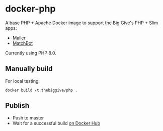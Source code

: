 # docker-php

A base PHP + Apache Docker image to support the Big Give's PHP + Slim apps:
 
 * [Mailer](https://github.com/thebiggive/mailer)
 * [MatchBot](https://github.com/thebiggive/matchbot)

Currently using PHP 8.0.

## Manually build

For local testing:

    docker build -t thebiggive/php .

## Publish

* Push to master
* Wait for a successful build [on Docker Hub](https://hub.docker.com/r/thebiggive/php/builds/)
